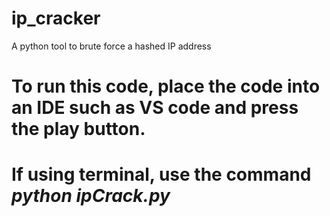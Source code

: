 # ip_cracker
A python tool to brute force a hashed IP address

# To run this code, place the code into an IDE such as VS code and press the play button.
# If using terminal, use the command *python ipCrack.py*
